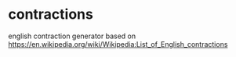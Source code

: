 # contractions
english contraction generator based on https://en.wikipedia.org/wiki/Wikipedia:List_of_English_contractions
